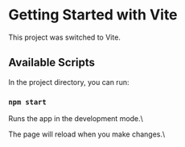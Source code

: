 # Getting Started with Vite

This project was switched to Vite.

## Available Scripts

In the project directory, you can run:

### `npm start`

Runs the app in the development mode.\

The page will reload when you make changes.\
